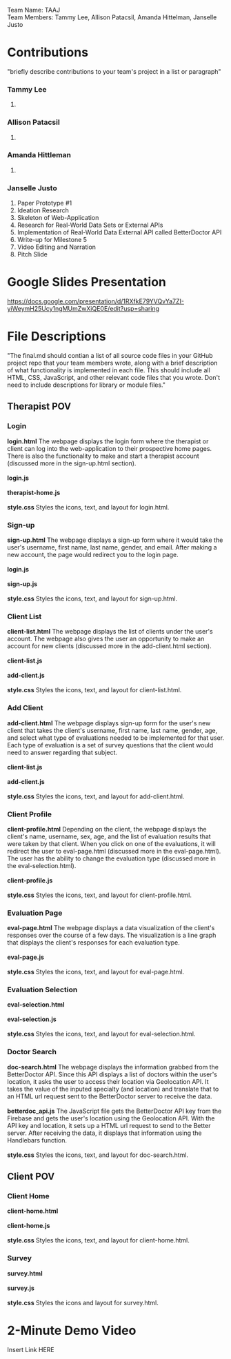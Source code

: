 Team Name: TAAJ <br>
Team Members: Tammy Lee, Allison Patacsil, Amanda Hittelman, Janselle Justo

# Contributions
"briefly describe contributions to your team's project in a list or paragraph"

### Tammy Lee
1. 

### Allison Patacsil
1. 

### Amanda Hittleman
1. 

### Janselle Justo
1. Paper Prototype #1
2. Ideation Research
3. Skeleton of Web-Application
4. Research for Real-World Data Sets or External APIs
5. Implementation of Real-World Data External API called BetterDoctor API
6. Write-up for Milestone 5
7. Video Editing and Narration
8. Pitch Slide

# Google Slides Presentation
https://docs.google.com/presentation/d/1RXfkE79YVQvYa7ZI-yiWeymH25Ucy1ngMUmZwXiQE0E/edit?usp=sharing

# File Descriptions
"The final.md should contian a list of all source code files in your GitHub project repo that your team members wrote, along with a brief description of what functionality is implemented in each file. This should include all HTML, CSS, JavaScript, and other relevant code files that you wrote. Don't need to include descriptions for library or module files."
## Therapist POV
### Login
<b>login.html</b> The webpage displays the login form where the therapist or client can log into the web-application to their prospective home pages. There is also the functionality to make and start a therapist account (discussed more in the sign-up.html section).<br><br>
<b>login.js</b><br><br>
<b>therapist-home.js</b><br><br>
<b>style.css</b> Styles the icons, text, and layout for login.html.<br>
### Sign-up
<b>sign-up.html</b> The webpage displays a sign-up form where it would take the user's username, first name, last name, gender, and email. After making a new account, the page would redirect you to the login page.<br><br>
<b>login.js</b><br><br>
<b>sign-up.js</b><br><br>
<b>style.css</b> Styles the icons, text, and layout for sign-up.html.<br>
### Client List
<b>client-list.html</b> The webpage displays the list of clients under the user's account. The webpage also gives the user an opportunity to make an account for new clients (discussed more in the add-client.html section). <br><br>
<b>client-list.js</b><br><br>
<b>add-client.js</b><br><br>
<b>style.css</b> Styles the icons, text, and layout for client-list.html.<br>
### Add Client
<b>add-client.html</b> The webpage displays sign-up form for the user's new client that takes the client's username, first name, last name, gender, age, and select what type of evaluations needed to be implemented for that user. Each type of evaluation is a set of survey questions that the client would need to answer regarding that subject.<br><br>
<b>client-list.js</b><br><br>
<b>add-client.js</b><br><br>
<b>style.css</b> Styles the icons, text, and layout for add-client.html.<br>
### Client Profile
<b>client-profile.html</b> Depending on the client, the webpage displays the client's name, username, sex, age, and the list of evaluation results that were taken by that client. When you click on one of the evaluations, it will redirect the user to eval-page.html (discussed more in the eval-page.html). The user has the ability to change the evaluation type (discussed more in the eval-selection.html).<br><br>
<b>client-profile.js</b><br><br>
<b>style.css</b> Styles the icons, text, and layout for client-profile.html.<br>
### Evaluation Page
<b>eval-page.html</b> The webpage displays a data visualization of the client's responses over the course of a few days. The visualization is a line graph that displays the client's responses for each evaluation type.<br><br>
<b>eval-page.js</b><br><br>
<b>style.css</b> Styles the icons, text, and layout for eval-page.html.<br>
### Evaluation Selection
<b>eval-selection.html</b><br><br>
<b>eval-selection.js</b><br><br>
<b>style.css</b> Styles the icons, text, and layout for eval-selection.html.<br>
### Doctor Search
<b>doc-search.html</b> The webpage displays the information grabbed from the BetterDoctor API. Since this API displays a list of doctors within the user's location, it asks the user to access their location via Geolocation API. It takes the value of the inputed specialty (and location) and translate that to an HTML url request sent to the BetterDoctor server to receive the data.<br><br>
<b>betterdoc_api.js</b> The JavaScript file gets the BetterDoctor API key from the Firebase and gets the user's location using the Geolocation API. With the API key and location, it sets up a HTML url request to send to the Better
server. After receiving the data, it displays that information using the Handlebars function.<br><br>
<b>style.css</b> Styles the icons, text, and layout for doc-search.html.<br>
## Client POV
### Client Home
<b>client-home.html</b><br><br>
<b>client-home.js</b><br><br>
<b>style.css</b> Styles the icons, text, and layout for client-home.html.<br>
### Survey
<b>survey.html</b><br><br>
<b>survey.js</b><br><br>
<b>style.css</b> Styles the icons and layout for survey.html.<br>
# 2-Minute Demo Video
Insert Link HERE
